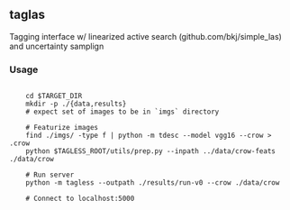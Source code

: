 ## taglas

Tagging interface w/ linearized active search (github.com/bkj/simple_las) and uncertainty samplign

### Usage

```

    cd $TARGET_DIR
    mkdir -p ./{data,results}
    # expect set of images to be in `imgs` directory
    
    # Featurize images
    find ./imgs/ -type f | python -m tdesc --model vgg16 --crow > .crow
    python $TAGLESS_ROOT/utils/prep.py --inpath ../data/crow-feats ./data/crow
    
    # Run server
    python -m tagless --outpath ./results/run-v0 --crow ./data/crow
    
    # Connect to localhost:5000
```
